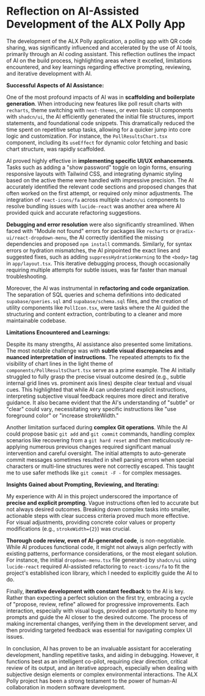 # Reflection on AI-Assisted Development of the ALX Polly App

The development of the ALX Polly application, a polling app with QR code sharing, was significantly influenced and accelerated by the use of AI tools, primarily through an AI coding assistant. This reflection outlines the impact of AI on the build process, highlighting areas where it excelled, limitations encountered, and key learnings regarding effective prompting, reviewing, and iterative development with AI.

**Successful Aspects of AI Assistance:**

One of the most profound impacts of AI was in **scaffolding and boilerplate generation**. When introducing new features like poll result charts with `recharts`, theme switching with `next-themes`, or even basic UI components with `shadcn/ui`, the AI efficiently generated the initial file structures, import statements, and foundational code snippets. This dramatically reduced the time spent on repetitive setup tasks, allowing for a quicker jump into core logic and customization. For instance, the `PollResultsChart.tsx` component, including its `useEffect` for dynamic color fetching and basic chart structure, was rapidly scaffolded.

AI proved highly effective in **implementing specific UI/UX enhancements**. Tasks such as adding a "show password" toggle on login forms, ensuring responsive layouts with Tailwind CSS, and integrating dynamic styling based on the active theme were handled with impressive precision. The AI accurately identified the relevant code sections and proposed changes that often worked on the first attempt, or required only minor adjustments. The integration of `react-icons/fa` across multiple `shadcn/ui` components to resolve bundling issues with `lucide-react` was another area where AI provided quick and accurate refactoring suggestions.

**Debugging and error resolution** were also significantly streamlined. When faced with "Module not found" errors for packages like `recharts` or `@radix-ui/react-dropdown-menu`, the AI correctly identified the missing dependencies and proposed `npm install` commands. Similarly, for syntax errors or hydration mismatches, the AI pinpointed the exact lines and suggested fixes, such as adding `suppressHydrationWarning` to the `<body>` tag in `app/layout.tsx`. This iterative debugging process, though occasionally requiring multiple attempts for subtle issues, was far faster than manual troubleshooting.

Moreover, the AI was instrumental in **refactoring and code organization**. The separation of SQL queries and schema definitions into dedicated `supabase/queries.sql` and `supabase/schema.sql` files, and the creation of utility components like `PollIcon.tsx`, were tasks where the AI guided the structuring and content extraction, contributing to a cleaner and more maintainable codebase.

**Limitations Encountered and Learnings:**

Despite its many strengths, AI assistance also presented some limitations. The most notable challenge was with **subtle visual discrepancies and nuanced interpretation of instructions**. The repeated attempts to fix the visibility of chart lines in the light theme of `components/PollResultsChart.tsx` serve as a prime example. The AI initially struggled to fully grasp the precise visual outcome desired (e.g., subtle internal grid lines vs. prominent axis lines) despite clear textual and visual cues. This highlighted that while AI can understand explicit instructions, interpreting subjective visual feedback requires more direct and iterative guidance. It also became evident that the AI's understanding of "subtle" or "clear" could vary, necessitating very specific instructions like "use foreground color" or "increase strokeWidth."

Another limitation surfaced during **complex Git operations**. While the AI could propose basic `git add` and `git commit` commands, handling complex scenarios like recovering from a `git hard reset` and then meticulously re-applying numerous previous changes required significant manual intervention and careful oversight. The initial attempts to auto-generate commit messages sometimes resulted in shell parsing errors when special characters or multi-line structures were not correctly escaped. This taught me to use safer methods like `git commit -F -` for complex messages.

**Insights Gained about Prompting, Reviewing, and Iterating:**

My experience with AI in this project underscored the importance of **precise and explicit prompting**. Vague instructions often led to accurate but not always desired outcomes. Breaking down complex tasks into smaller, actionable steps with clear success criteria proved much more effective. For visual adjustments, providing concrete color values or property modifications (e.g., `strokeWidth={2}`) was crucial.

**Thorough code review, even of AI-generated code**, is non-negotiable. While AI produces functional code, it might not always align perfectly with existing patterns, performance considerations, or the most elegant solution. For instance, the initial `dropdown-menu.tsx` file generated by `shadcn/ui` using `lucide-react` required AI-assisted refactoring to `react-icons/fa` to fit the project's established icon library, which I needed to explicitly guide the AI to do.

Finally, **iterative development with constant feedback** to the AI is key. Rather than expecting a perfect solution on the first try, embracing a cycle of "propose, review, refine" allowed for progressive improvements. Each interaction, especially with visual bugs, provided an opportunity to hone my prompts and guide the AI closer to the desired outcome. The process of making incremental changes, verifying them in the development server, and then providing targeted feedback was essential for navigating complex UI issues.

In conclusion, AI has proven to be an invaluable assistant for accelerating development, handling repetitive tasks, and aiding in debugging. However, it functions best as an intelligent co-pilot, requiring clear direction, critical review of its output, and an iterative approach, especially when dealing with subjective design elements or complex environmental interactions. The ALX Polly project has been a strong testament to the power of human-AI collaboration in modern software development.
